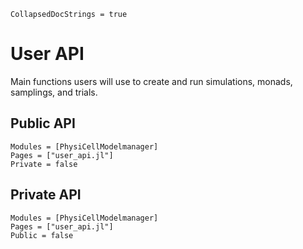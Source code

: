 ```@meta
CollapsedDocStrings = true
```

# User API

Main functions users will use to create and run simulations, monads, samplings, and trials.

## Public API
```@autodocs
Modules = [PhysiCellModelmanager]
Pages = ["user_api.jl"]
Private = false
```

## Private API
```@autodocs
Modules = [PhysiCellModelmanager]
Pages = ["user_api.jl"]
Public = false
```